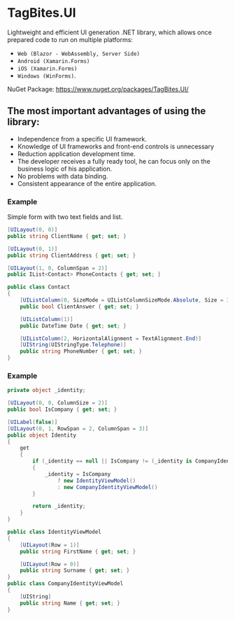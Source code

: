 # TagBites.UI

Lightweight and efficient UI generation .NET library, which allows once prepared code to run on multiple platforms:
* `Web (Blazor - WebAssembly, Server Side)`
* `Android (Xamarin.Forms)`
* `iOS (Xamarin.Forms)`
* `Windows (WinForms)`.

NuGet Package: https://www.nuget.org/packages/TagBites.UI/

## The most important advantages of using the library:

* Independence from a specific UI framework.
* Knowledge of UI frameworks and front-end controls is unnecessary 
* Reduction application development time.  
* The developer receives a fully ready tool, he can focus only on the business logic of his application.
* No problems with data binding.
* Consistent appearance of the entire application.

### Example

Simple form with two text fields and list.

```csharp
[UILayout(0, 0)]
public string ClientName { get; set; }

[UILayout(0, 1)]
public string ClientAddress { get; set; }

[UILayout(1, 0, ColumnSpan = 2)]
public IList<Contact> PhoneContacts { get; set; }

public class Contact
{
    [UIListColumn(0, SizeMode = UIListColumnSizeMode.Absolute, Size = 30)]
    public bool ClientAnswer { get; set; }

    [UIListColumn(1)]
    public DateTime Date { get; set; }

    [UIListColumn(2, HorizontalAlignment = TextAlignment.End)]
    [UIString(UIStringType.Telephone)]
    public string PhoneNumber { get; set; }
}
```

### Example



```csharp
private object _identity;

[UILayout(0, 0, ColumnSize = 2)]
public bool IsCompany { get; set; }

[UILabel(false)]
[UILayout(0, 1, RowSpan = 2, ColumnSpan = 3)]
public object Identity
{
    get
    {
        if (_identity == null || IsCompany != (_identity is CompanyIdentityViewModel))
        {
            _identity = IsCompany
                ? new IdentityViewModel()
                : new CompanyIdentityViewModel()
        }

        return _identity;
    }
}

public class IdentityViewModel 
{
    [UILayout(Row = 1)]
    public string FirstName { get; set; }

    [UILayout(Row = 0)]
    public string Surname { get; set; }
}
public class CompanyIdentityViewModel 
{
    [UIString]
    public string Name { get; set; }
}
```